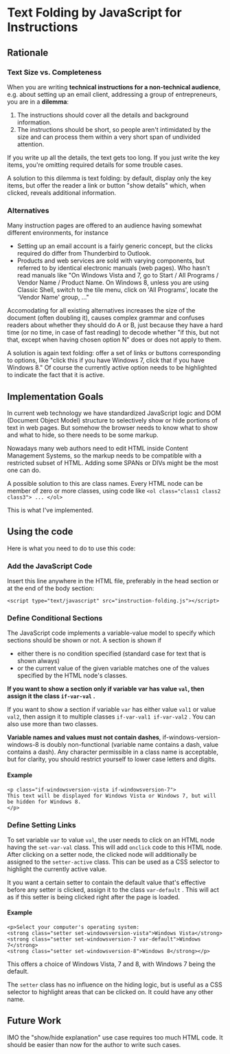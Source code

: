 # Text Folding by JavaScript for Instructions

## Rationale

### Text Size vs. Completeness

When you are writing **technical instructions for a non-technical audience**, e.g. about setting up an email client, addressing a group of entrepreneurs, you are in a **dilemma**:

1. The instructions should cover all the details and background information.
1. The instructions should be short, so people aren't intimidated by the size and can process them within a very short span of undivided attention.

If you write up all the details, the text gets too long. If you just write the key items, you're omitting required details for some trouble cases.

A solution to this dilemma is text folding: by default, display only the key items, but offer the reader a link or button "show details" which, when clicked, reveals additional information.

### Alternatives

Many instruction pages are offered to an audience having somewhat different environments, for instance

* Setting up an email account is a fairly generic concept, but the clicks required do differ from Thunderbird to Outlook.
* Products and web services are sold with varying components, but referred to by identical electronic manuals (web pages). Who hasn't read manuals like "On Windows Vista and 7, go to Start / All Programs / Vendor Name / Product Name. On Windows 8, unless you are using Classic Shell, switch to the tile menu, click on 'All Programs', locate the 'Vendor Name' group, ..."

Accomodating for all existing alternatives increases the size of the document (often doubling it), causes complex grammar and confuses readers about whether they should do A or B, just because they have a hard time (or no time, in case of fast reading) to decode whether "if this, but not that, except when having chosen option N" does or does not apply to them.

A solution is again text folding: offer a set of links or buttons corresponding to options, like "click this if you have Windows 7, click that if you have Windows 8." Of course the currently active option needs to be highlighted to indicate the fact that it is active.

## Implementation Goals

In current web technology we have standardized JavaScript logic and DOM (Document Object Model) structure to selectively show or hide portions of text in web pages. But somehow the browser needs to know what to show and what to hide, so there needs to be some markup.

Nowadays many web authors need to edit HTML inside Content Management Systems, so the markup needs to be compatible with a restricted subset of HTML. Adding some SPANs or DIVs might be the most one can do.

A possible solution to this are class names. Every HTML node can be member of zero or more classes, using code like `<ol class="class1 class2 class3"> ... </ol>`

This is what I've implemented.

## Using the code

Here is what you need to do to use this code:

### Add the JavaScript Code

Insert this line anywhere in the HTML file, preferably in the head section or at the end of the body section:

`<script type="text/javascript" src="instruction-folding.js"></script>`

### Define Conditional Sections

The JavaScript code implements a variable-value model to specify which sections should be shown or not. A section is shown if

* either there is no condition specified (standard case for text that is shown always)
* or the current value of the given variable matches one of the values specified by the HTML node's classes.

**If you want to show a section only if variable var has value `val`, then assign it the class `if-var-val` .**

If you want to show a section if variable `var` has either value `val1` or value `val2`, then assign it to multiple classes `if-var-val1 if-var-val2` . You can also use more than two classes.

**Variable names and values must not contain dashes**, if-windows-version-windows-8 is doubly non-functional (variable name contains a dash, value contains a dash). Any character permissible in a class name is acceptable, but for clarity, you should restrict yourself to lower case letters and digits.

#### Example

    <p class="if-windowsversion-vista if-windowsversion-7">
    This text will be displayed for Windows Vista or Windows 7, but will be hidden for Windows 8.
    </p>

### Define Setting Links

To set variable `var` to value `val`, the user needs to click on an HTML node having the `set-var-val` class. This will add `onclick` code to this HTML node.
After clicking on a setter node, the clicked node will additionally be assigned to the `setter-active` class. This can be used as a CSS selector to highlight the currently active value.

It you want a certain setter to contain the default value that's effective before any setter is clicked, assign it to the class `var-default` . This will act as if this setter is being clicked right after the page is loaded.

#### Example

    <p>Select your computer's operating system:
    <strong class="setter set-windowsversion-vista">Windows Vista</strong>
    <strong class="setter set-windowsversion-7 var-default">Windows 7</strong>
    <strong class="setter set-windowsversion-8">Windows 8</strong></p>

This offers a choice of Windows Vista, 7 and 8, with Windows 7 being the default.

The `setter` class has no influence on the hiding logic, but is useful as a CSS selector to highlight areas that can be clicked on. It could have any other name.

## Future Work

IMO the "show/hide explanation" use case requires too much HTML code. It should be easier than now for the author to write such cases.

